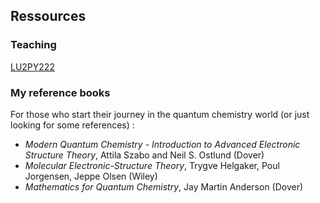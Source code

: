 ## Ressources

### Teaching
[LU2PY222](https://dtraore97.github.io/ressources/LU2PY222)

### My reference books
For those who start their journey in the quantum chemistry world (or just looking for some references) : 

- *Modern Quantum Chemistry - Introduction to Advanced Electronic Structure Theory*, Attila Szabo and Neil S. Ostlund (Dover) 
- *Molecular Electronic-Structure Theory*, Trygve Helgaker, Poul Jorgensen, Jeppe Olsen (Wiley)
- *Mathematics for Quantum Chemistry*, Jay Martin Anderson (Dover)
